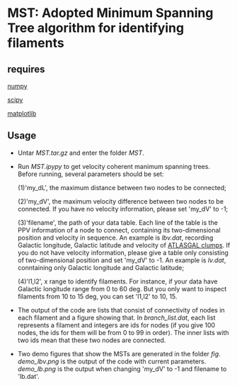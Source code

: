 # MST: Adopted Minimum Spanning Tree algorithm for identifying filaments
## requires
[numpy](https://numpy.org/)

[scipy](https://www.scipy.org/)

[matplotlib](https://matplotlib.org/)

## Usage
* Untar *MST.tar.gz* and enter the folder *MST*.
* Run *MST.ipypy* to get velocity coherent manimum spanning trees. Before running, several parameters should be set:

    (1)'my_dL', the maximum distance between two nodes to be connected;

   (2)'my_dV', the maximum velocity difference between two nodes to be connected. If you have no velocity information, please set 'my_dV' to -1;

   (3)'filename', the path of your data table. Each line of the table is the PPV information of a node to connect, containing its two-dimensional position and velocity in sequence. An example is *lbv.dat*, recording Galactic longitude, Galactic latitude and velocity of [ATLASGAL clumps](https://academic.oup.com/mnras/article-abstract/473/1/1059/4107114). If you do not have velocity information, please give a table only consisting of two-dimensional position and set 'my_dV' to -1. An example is *lv.dat*, conntaining only Galactic longitude and Galactic latitude;
 
   (4)'l1,l2', x range to identify filaments. For instance, if your data have Galactic longitude range from 0 to 60 deg. But you only want to inspect filaments from 10 to 15 deg, you can set 'l1,l2' to 10, 15.
* The output of the code are lists that consist of connectivity of nodes in each filament and a figure showing that. In *branch_list.dat*, each list represents a filament and integers are ids for nodes (if you give 100 nodes, the ids for them will be from 0 to 99 in order). The inner lists with two ids mean that these two nodes are connected.
* Two demo figures that show the MSTs are generated in the folder *fig*. *demo_lbv.png* is the output of the code with current parameters. *demo_lb.png* is the output when changing 'my_dV' to -1 and filename to 'lb.dat'.

